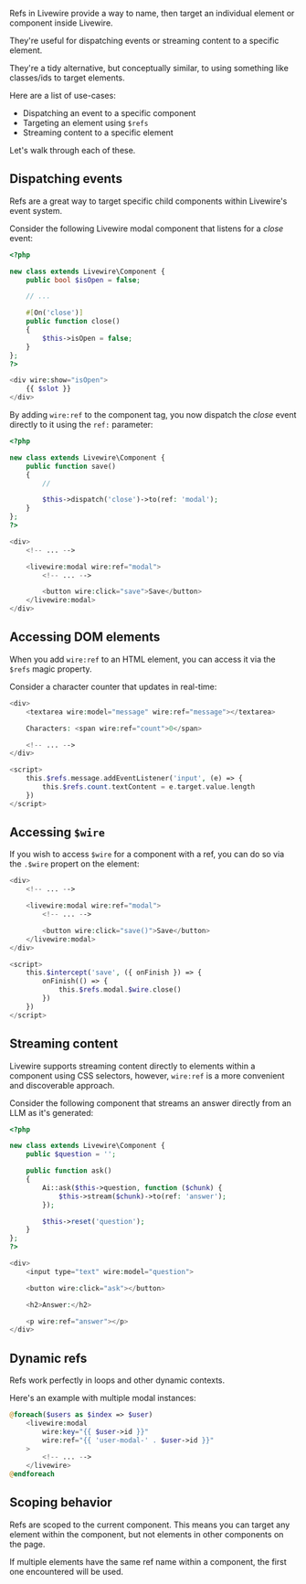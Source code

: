 
Refs in Livewire provide a way to name, then target an individual element or component inside Livewire.

They're useful for dispatching events or streaming content to a specific element.

They're a tidy alternative, but conceptually similar, to using something like classes/ids to target elements.

Here are a list of use-cases:

- Dispatching an event to a specific component
- Targeting an element using `$refs`
- Streaming content to a specific element

Let's walk through each of these.

## Dispatching events

Refs are a great way to target specific child components within Livewire's event system.

Consider the following Livewire modal component that listens for a _close_ event:

```php
<?php

new class extends Livewire\Component {
    public bool $isOpen = false;

    // ...

    #[On('close')]
    public function close()
    {
        $this->isOpen = false;
    }
};
?>

<div wire:show="isOpen">
    {{ $slot }}
</div>
```

By adding `wire:ref` to the component tag, you now dispatch the _close_ event directly to it using the `ref:` parameter:

```php
<?php

new class extends Livewire\Component {
    public function save()
    {
        //

        $this->dispatch('close')->to(ref: 'modal');
    }
};
?>

<div>
    <!-- ... -->

    <livewire:modal wire:ref="modal">
        <!-- ... -->

        <button wire:click="save">Save</button>
    </livewire:modal>
</div>
```

## Accessing DOM elements

When you add `wire:ref` to an HTML element, you can access it via the `$refs` magic property.

Consider a character counter that updates in real-time:

```php
<div>
    <textarea wire:model="message" wire:ref="message"></textarea>

    Characters: <span wire:ref="count">0</span>

    <!-- ... -->
</div>

<script>
    this.$refs.message.addEventListener('input', (e) => {
        this.$refs.count.textContent = e.target.value.length
    })
</script>
```

## Accessing `$wire`

If you wish to access `$wire` for a component with a ref, you can do so via the `.$wire` propert on the element:

```php
<div>
    <!-- ... -->

    <livewire:modal wire:ref="modal">
        <!-- ... -->

        <button wire:click="save()">Save</button>
    </livewire:modal>
</div>

<script>
    this.$intercept('save', ({ onFinish }) => {
        onFinish(() => {
            this.$refs.modal.$wire.close()
        })
    })
</script>
```

## Streaming content

Livewire supports streaming content directly to elements within a component using CSS selectors, however, `wire:ref` is a more convenient and discoverable approach.

Consider the following component that streams an answer directly from an LLM as it's generated:

```php
<?php

new class extends Livewire\Component {
    public $question = '';

    public function ask()
    {
        Ai::ask($this->question, function ($chunk) {
            $this->stream($chunk)->to(ref: 'answer');
        });

        $this->reset('question');
    }
};
?>

<div>
    <input type="text" wire:model="question">

    <button wire:click="ask"></button>

    <h2>Answer:</h2>

    <p wire:ref="answer"></p>
</div>
```

## Dynamic refs

Refs work perfectly in loops and other dynamic contexts.

Here's an example with multiple modal instances:

```php
@foreach($users as $index => $user)
    <livewire:modal
        wire:key="{{ $user->id }}"
        wire:ref="{{ 'user-modal-' . $user->id }}"
    >
        <!-- ... -->
    </livewire>
@endforeach
```

## Scoping behavior

Refs are scoped to the current component. This means you can target any element within the component, but not elements in other components on the page.

If multiple elements have the same ref name within a component, the first one encountered will be used.
